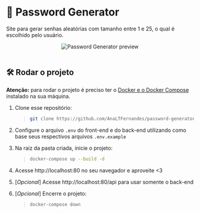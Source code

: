 # :key: Password Generator

Site para gerar senhas aleatórias com tamanho entre 1 e 25, o qual é escolhido pelo usuário.

<div align=center>
 
  <img alt="Password Generator preview" src="https://github.com/AnaLTFernandes/password-generator/tree/main/frontend/src/assets/password-generator-preview.png" />
  
</div>

<br />

## :hammer_and_wrench: Rodar o projeto

**Atenção:** para rodar o projeto é preciso ter o [Docker e o Docker Compose](https://docs.docker.com/engine/install/) instalado na sua máquina.

1. Clone esse repositório:

   > ```bash
   > git clone https://github.com/AnaLTFernandes/password-generator.git
   > ```

2. Configure o arquivo `.env` do front-end e do back-end utilizando como base seus respectivos arquivos `.env.example`

3. Na raiz da pasta criada, inicie o projeto:

   > ```bash
   > docker-compose up --build -d
   > ```

4. Acesse http://localhost:80 no seu navegador e aproveite <3

5. [*Opcional*] Acesse http://localhost:80/api para usar somente o back-end

6. [*Opcional*] Encerre o projeto:

   > ```bash
   > docker-compose down
   > ```
